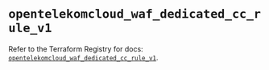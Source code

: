 # `opentelekomcloud_waf_dedicated_cc_rule_v1`

Refer to the Terraform Registry for docs: [`opentelekomcloud_waf_dedicated_cc_rule_v1`](https://registry.terraform.io/providers/opentelekomcloud/opentelekomcloud/1.36.31/docs/resources/waf_dedicated_cc_rule_v1).
